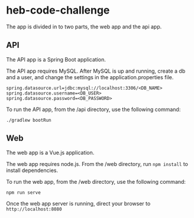 # heb-code-challenge

The app is divided in to two parts, the web app and the api app.

## API

The API app is a Spring Boot application.

The API app requires MySQL. After MySQL is up and running, create a db and a user, and change the settings in the application.properties file.

```
spring.datasource.url=jdbc:mysql://localhost:3306/<DB_NAME>
spring.datasource.username=<DB_USER>
spring.datasource.password=<DB_PASSWORD>
```
To run the API app, from the /api directory, use the following command:

```
./gradlew bootRun
```

## Web

The web app is a Vue.js application.

The web app requires node.js. From the /web directory, run `npm install` to install dependencies.

To run the web app, from the /web directory, use the following command:

```
npm run serve
```

Once the web app server is running, direct your browser to `http://localhost:8080`
